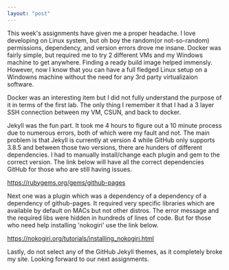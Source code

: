 ```yaml
---
layout: "post"
---
```

This week's assignments have given me a proper headache. I love developing on Linux system, but oh boy the random(or not-so-random) permissions, dependency, and version errors drove me insane. Docker was fairly simple, but required me to try 2 different VMs and my Windows machine to get anywhere. Finding a ready build image helped immensly. However, now I know that you can have a full fledged Linux setup on a Windowns machine without the need for any 3rd party virtualizaion software. 

Docker was an interesting item but I did not fully understand the purpose of it in terms of the first lab. The only thing I remember it that I had a 3 layer SSH connection between my VM, CSUN, and back to docker. 

Jekyll was the fun part. It took me 4 hours to figure out a 10 minute process due to numerous errors, both of which were my fault and not. The main problem is that Jekyll is currently at version 4 while GitHub only supports 3.8.5 and between those two versions, there are hunders of different dependencies. I had to manually install/change each plugin and gem to the correct version. The link below will have all the correct dependencies GitHub for those who are still having issues.

https://rubygems.org/gems/github-pages

Next one was a plugin which was a dependency of a dependency of a dependency of github-pages. It required very specific libraries which are available by default on MACs but not other distros. The error message and the required libs were hidden in hundreds of lines of code. But for those who need help installing 'nokogiri' use the link below.

https://nokogiri.org/tutorials/installing_nokogiri.html

Lastly, do not select any of the GitHub Jekyll themes, as it completely broke my site. Looking forward to our next assignments.

